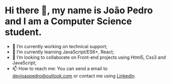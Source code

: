 # Hi there 👋, my name is João Pedro and I am a Computer Science student.

- 🔭 I’m currently working on technical support;
- 🌱 I’m currently learning JavaScript/ES6+, React;
- 👯 I’m looking to collaborate on Front-end projects using Html5, Css3 and JavaScript;
- 📫 How to reach me: You can send a email to devjoaopedro@outlook.com or contact me using <a href="www.linkedin.com/in/john1pedro2">Linkedin</a>
<!--
**john1pedro2/john1pedro2** is a ✨ _special_ ✨ repository because its `README.md` (this file) appears on your GitHub profile.

Here are some ideas to get you started:

- 🔭 I’m currently working on ...
- 🌱 I’m currently learning ...
- 👯 I’m looking to collaborate on ...
- 🤔 I’m looking for help with ...
- 💬 Ask me about ...
- 📫 How to reach me: ...
- 😄 Pronouns: ...
- ⚡ Fun fact: ...
-->
